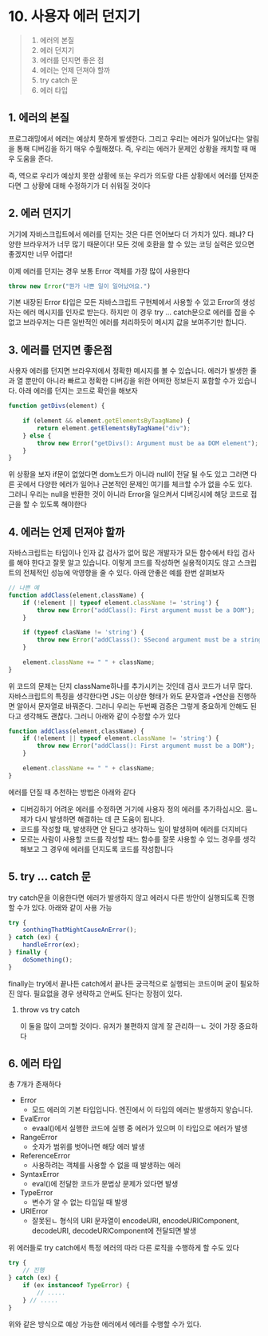 # 10. 사용자 에러 던지기

> 1. 에러의 본질
> 2. 에러 던지기
> 3. 에러를 던지면 좋은 점
> 4. 에러는 언제 던져야 할까
> 5. try catch 문
> 6. 에러 타입

## 1. 에러의 본질

프로그래밍에서 에러는 예상치 못하게 발생한다. 그리고 우리는 에러가 일어났다는 알림을 통해 디버깅을 하기 매우 수월해졌다. 즉, 우리는 에러가 문제인 상황을 캐치할 때 매우 도움을 준다.

즉, 역으로 우리가 예상치 못한 상황에 또는 우리가 의도랑 다른 상황에서 에러를 던져준다면 그 상황에 대해 수정하기가 더 쉬워질 것이다

## 2. 에러 던지기

거기에 자바스크립트에서 에러를 던지는 것은 다른 언어보다 더 가치가 있다. 왜냐? 다양한 브라우저가 너무 많기 때문이다! 모든 것에 호환을 할 수 있는 코딩 실력은 있으면 좋겠지만 너무 어렵다!

이제 에러를 던지는 경우 보통 Error 객체를 가장 많이 사용한다

```javascript
throw new Error("뭔가 나쁜 일이 일어났어요.")
```

기본 내장된 Error 타입은 모든 자바스크립트 구현체에서 사용할 수 있고 Error의 생성자는 에러 메시지를 인자로 받는다. 하지만 이 경우 try ... catch문으로 에러를 잡을 수 없고 브라우저는 다른 일반적인 에러를 처리하듯이 메시지 값을 보여주기만 합니다.

## 3. 에러를 던지면 좋은점

사용자 에러를 던지면 브라우저에서 정확한 메시지를 볼 수 있습니다. 에러가 발생한 줄과 열 뿐만이 아니라 빠르고 정확한 디버깅을 위한 어떠한 정보든지 포함할 수가 있습니다. 아래 에러를 던지는 코드로 확인을 해보자

```javascript
function getDivs(element) {
    
    if (element && element.getElementsByTaagName) {
        return element.getElementsByTagName("div");
    } else {
        throw new Error("getDivs(): Argument must be aa DOM element");
    }
}
```

위 상황을 보자 if문이 없었다면 dom노드가 아니라 null이 전달 될 수도 있고 그러면 다른 곳에서 다양한 에러가 일어나 근본적인 문제인 여기를 체크할 수가 없을 수도 있다. 그러니 우리는 null을 반환한 것이 아니라 Error을 일으켜서 디버깅시에 해당 코드로 접근을 할 수 있도록 해야한다

## 4. 에러는 언제 던져야 할까

자바스크립트는 타입이나 인자 값 검사가 없어 많은 개발자가 모든 함수에서 타입 검사를 해야 한다고 잘못 알고 있습니다. 이렇게 코드를 작성하면 실용적이지도 않고 스크립트의 전체적인 성능에 악영향을 줄 수 있다. 아래 안좋은 예를 한번 살펴보자

```javascript
// 나쁜 예
function addClass(element,className) {
    if (!element || typeof element.className != 'string') {
        throw new Error("addClass(): First argument musst be a DOM");
    }
    
    if (typeof clasName != 'string') {
        throw new Error("addClasss(): SSecond argument must be a string");
    }
    
    element.className += " " + className;
}
```

위 코드의 문제는 단지 className하나를 추가시키는 것인데 검사 코드가 너무 많다. 자바스크립트의 특징을 생각한다면 JS는 이상한 형태가 와도 문자열과 `+`연산을 진행하면 알아서 문자열로 바꿔준다. 그러니 우리는 두번째 검증은 그렇게 중요하게 안해도 된다고 생각해도 괜찮다. 그러니 아래와 같이 수정할 수가 있다

```javascript
function addClass(element,className) {
    if (!element || typeof element.className != 'string') {
        throw new Error("addClass(): First argument musst be a DOM");
    }
    
    element.className += " " + className;
}
```

에러를 던질 때 추천하는 방법은 아래와 같다

- 디버깅하기 어려운 에러를 수정하면 거기에 사용자 정의 에러를 추가하십시오. 뭄ㄴ제가 다시 발생하면 해결하는 데 큰 도움이 됩니다.
- 코드를 작성할 때, 발생하면 안 된다고 생각하느 일이 발생하며 에러를 더지비다
- 모르는 사람이 사용할 코드를 작성할 때느 함수를 잘못 사용할 수 있느 경우를 생각해보고 그 경우에 에러를 던지도록 코드를 작성합니다

## 5. try ... catch 문

try catch문을 이용한다면 에러가 발생하지 않고 에러시 다른 방안이 실행되도록 진행할 수가 있다. 아래와 같이 사용 가능

```javascript
try {
    sonthingThatMightCauseAnError();
} catch (ex) {
    handleError(ex);
} finally {
    doSomething();
}
```

finally는 try에서 끝나든 catch에서 끝나든 궁극적으로 실행되는 코드이며 굳이 필요하진 않다. 필요없을 경우 생략하고 안써도 된다는 장점이 있다.

1. throw vs try catch

   이 둘을 많이 고미할 것이다. 유저가 불편하지 않게 잘 관리하ㅡㄴ 것이 가장 중요하다

## 6. 에러 타입

총 7개가 존재하다

- Error
  - 모드 에러의 기본 타입입니다. 엔진에서 이 타입의 에러는 발생하지 앟습니다.
- EvalError
  - evaal()에서 실행한 코드에 실행 중 에러가 있으며 이 타입으로 에러가 발생
- RangeError
  - 숫자가 범위를 벗어나면 해당 에러 발생
- ReferenceError
  - 사용하려는 객체를 사용할 수 없을 때 발생하는 에러
- SyntaxError
  - eval()에 전달한 코드가 문법상 문제가 있다면 발생
- TypeError
  - 변수가 알 수 없는 타입일 때 발생
- URIError
  - 잘못된ㄴ 형식의 URI 문자열이 encodeURI, encodeURIComponent, decodeURI, decodeURIComponent에 전달되면 발생

위 에러들로 try catch에서 특정 에러의 따라 다른 로직을 수행하게 할 수도 있다

```javascript
try {
    // 진행
} catch (ex) {
    if (ex instanceof TypeError) {
        // .....
    } // .....
}
```

위와 같은 방식으로 예상 가능한 에러에서 에러를 수행할 수가 있다.
